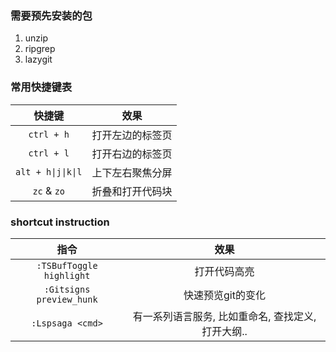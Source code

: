 ### 需要预先安装的包
1. unzip
2. ripgrep
3. lazygit

### 常用快捷键表

|快捷键|效果|
|:-:|:-:|
|`ctrl + h`|打开左边的标签页|
|`ctrl + l`|打开右边的标签页|
|`alt + h\|j\|k\|l`|上下左右聚焦分屏|
|`zc` & `zo`|折叠和打开代码块|

### shortcut instruction 

|指令|效果|
|:-:|:-:|
|`:TSBufToggle highlight`|打开代码高亮|
|`:Gitsigns preview_hunk`|快速预览git的变化|
|`:Lspsaga <cmd>`|有一系列语言服务, 比如重命名, 查找定义, 打开大纲..|

